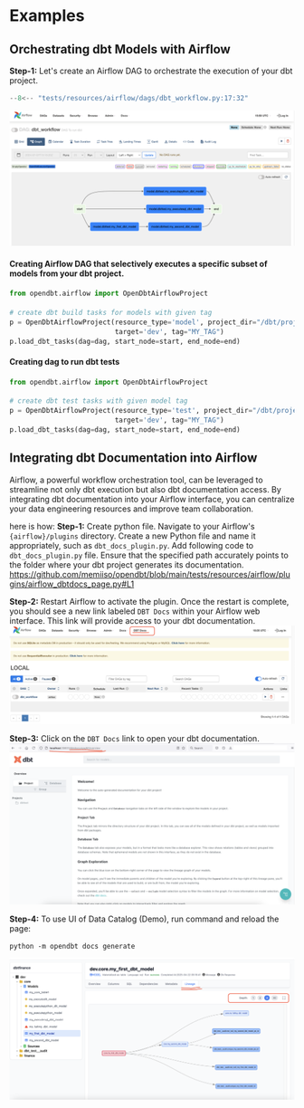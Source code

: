 # Examples

## Orchestrating dbt Models with Airflow

**Step-1:** Let's create an Airflow DAG to orchestrate the execution of your dbt project.

```python
--8<-- "tests/resources/airflow/dags/dbt_workflow.py:17:32"
```

![airflow-dbt-flow.png](assets%2Fairflow-dbt-flow.png)

#### Creating Airflow DAG that selectively executes a specific subset of models from your dbt project.

```python
from opendbt.airflow import OpenDbtAirflowProject

# create dbt build tasks for models with given tag
p = OpenDbtAirflowProject(resource_type='model', project_dir="/dbt/project_dir", profiles_dir="/dbt/profiles_dir",
                          target='dev', tag="MY_TAG")
p.load_dbt_tasks(dag=dag, start_node=start, end_node=end)
```

#### Creating dag to run dbt tests

```python
from opendbt.airflow import OpenDbtAirflowProject

# create dbt test tasks with given model tag
p = OpenDbtAirflowProject(resource_type='test', project_dir="/dbt/project_dir", profiles_dir="/dbt/profiles_dir",
                          target='dev', tag="MY_TAG")
p.load_dbt_tasks(dag=dag, start_node=start, end_node=end)
```

## Integrating dbt Documentation into Airflow

Airflow, a powerful workflow orchestration tool, can be leveraged to streamline not only dbt execution but also dbt
documentation access. By integrating dbt documentation into your Airflow interface, you can centralize your data
engineering resources and improve team collaboration.

here is how:
**Step-1:** Create python file. Navigate to your Airflow's `{airflow}/plugins` directory.
Create a new Python file and name it appropriately, such as `dbt_docs_plugin.py`. Add following code to
`dbt_docs_plugin.py` file.
Ensure that the specified path accurately points to the folder where your dbt project generates its documentation.
https://github.com/memiiso/opendbt/blob/main/tests/resources/airflow/plugins/airflow_dbtdocs_page.py#L1

**Step-2:** Restart Airflow to activate the plugin. Once the restart is complete, you should see a new link labeled
`DBT Docs` within your Airflow web interface. This link will provide access to your dbt documentation.
![airflow-dbt-docs-link.png](assets%2Fairflow-dbt-docs-link.png)

**Step-3:** Click on the `DBT Docs` link to open your dbt documentation.
![airflow-dbt-docs-page.png](assets%2Fairflow-dbt-docs-page.png)

**Step-4:** To use UI of Data Catalog (Demo), run command and reload the page:
```
python -m opendbt docs generate
```
![docs-lineage.png](assets%2Fdocs-lineage.png)